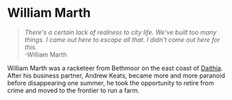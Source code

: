 # William Marth

<meta property="og:description" content="William Marth was a racketeer from Bethmoor on the east coast of Daithia.">

> *There's a certain lack of realness to city life. We've built too many things. I came out here to escape all that. I didn't come out here for this.*  
> -William Marth

William Marth was a racketeer from Bethmoor on the east coast of [Daithia](../../geography/continents/daithia.md). After his business partner, Andrew Keats, became more and more paranoid before disappearing one summer, he took the opportunity to retire from crime and moved to the frontier to run a farm.